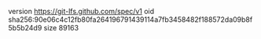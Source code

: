 version https://git-lfs.github.com/spec/v1
oid sha256:90e06c4c12fb80fa264196791439114a7fb3458482f188572da09b8f5b5b24d9
size 89163
